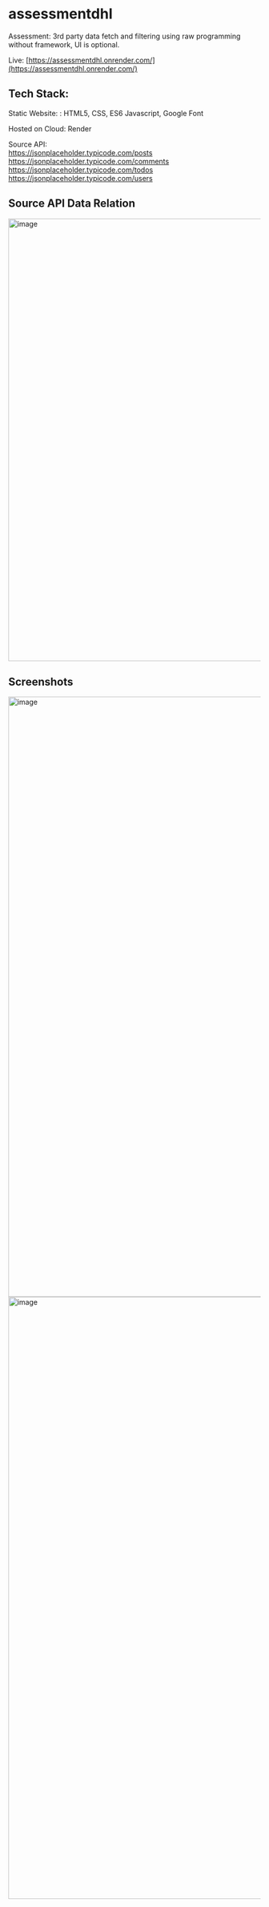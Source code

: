 # assessmentdhl

Assessment: 3rd party data fetch and filtering using raw programming without framework, UI is optional.

Live: [https://assessmentdhl.onrender.com/](https://assessmentdhl.onrender.com/)<br>

## Tech Stack: 
Static Website: : HTML5, CSS, ES6 Javascript, Google Font<br>

Hosted on Cloud: Render <br>

Source API:<br>
https://jsonplaceholder.typicode.com/posts <br>
https://jsonplaceholder.typicode.com/comments <br>
https://jsonplaceholder.typicode.com/todos <br>
https://jsonplaceholder.typicode.com/users <br>
   

## Source API Data Relation
<img width="884" alt="image" src="https://github.com/user-attachments/assets/9a7a6624-709c-4e32-9c8a-d54afd3da22e">


## Screenshots
<img width="1199" alt="image" src="https://github.com/user-attachments/assets/54f87153-1c2d-4529-91c5-e8f022b01c6a">
<img width="1203" alt="image" src="https://github.com/user-attachments/assets/44ce4c42-5a4c-4886-80d4-7655fbe4afe7">


